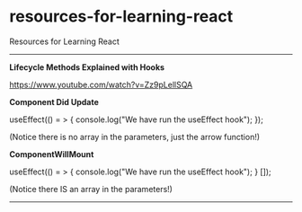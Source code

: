 # resources-for-learning-react
Resources for Learning React

__________________________________________

**Lifecycle Methods Explained with Hooks**

https://www.youtube.com/watch?v=Zz9pLellSQA

**Component Did Update**

useEffect(() = > {
  console.log("We have run the useEffect hook");
}); 

(Notice there is no array in the parameters, just the arrow function!)

**ComponentWillMount**

useEffect(() = > {
  console.log("We have run the useEffect hook");
} []);

(Notice there IS an array in the parameters!)

__________________________________________
